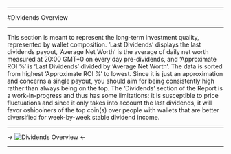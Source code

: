 ***
#Dividends Overview
***
This section is meant to represent the long-term investment quality, represented by wallet composition. ‘Last Dividends’ displays the last dividends payout, ‘Average Net Worth’ is the average of daily net worth measured at 20:00 GMT+0 on every day pre-dividends, and ‘Approximate ROI %’ is ‘Last Dividends’ divided by ‘Average Net Worth’. The data is sorted from highest ‘Approximate ROI %’ to lowest. Since it is just an approximation and concerns a single payout, you should aim for being consistently high rather than always being on the top.
The ‘Dividends’ section of the Report is a work-in-progress and thus has some limitations: it is susceptible to price fluctuations and since it only takes into account the last dividends, it will favor oshicoiners of the top coin(s) over people with wallets that are better diversified for week-by-week stable dividend income. 

***

-> ![Dividends Overview](https://files.catbox.moe/e0ocpb.png) <-

***
